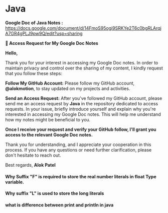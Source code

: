 # Java


**Google Doc of Java Notes :** https://docs.google.com/document/d/14FmoS95ogi9SRKYe2T6c0bgRLArqjA7GR4gPLJ9pw9Q/edit?usp=sharing


**📝 Access Request for My Google Doc Notes**

**Hello,**

Thank you for your interest in accessing my Google Doc notes. In order to maintain privacy and control over the sharing of my content, I kindly request that you follow these steps:

**Follow My GitHub Account:** Please follow my GitHub account, **@alokmotion**, to stay updated on my projects and activities.

**Send an Access Request:** After you've followed my GitHub account, please send me an access request by **Java** in the repository dedicated to access requests. In your issue, briefly introduce yourself and explain why you're interested in accessing my Google Doc notes. This will help me understand how my notes might be beneficial to you.

**Once I receive your request and verify your GitHub follow, I'll grant you access to the relevant Google Doc notes.**

Thank you for understanding, and I appreciate your cooperation in this process. If you have any questions or need further clarification, please don't hesitate to reach out.

Best regards, 
**Alok Patel**



<h4> Why Suffix "F" is required to store the real number literals in float Type variable. </h4>

<h4> Why suffix "L" is used to store the long literals </h4>

<h4> what is difference between print and println in java </h4>
